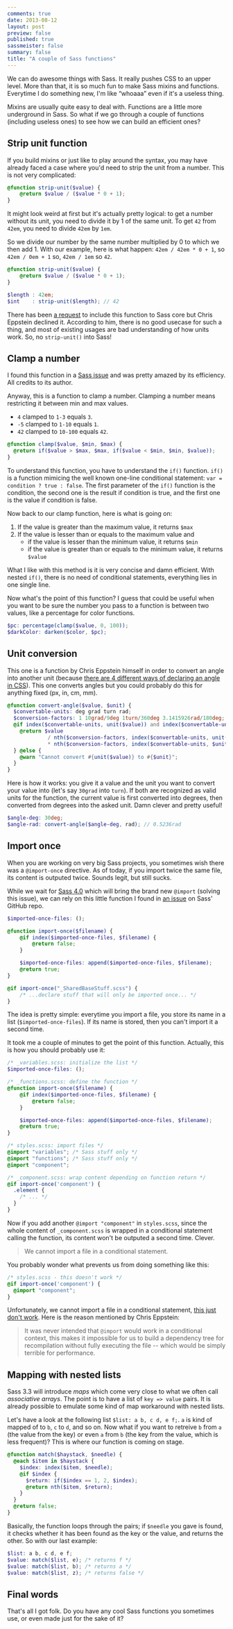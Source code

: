 ```yaml
---
comments: true
date: 2013-08-12
layout: post
preview: false
published: true
sassmeister: false
summary: false
title: "A couple of Sass functions"
---
```




We can do awesome things with Sass. It really pushes CSS to an upper level. More than that, it is so much fun to make Sass mixins and functions. Everytime I do something new, I'm like “whoaaa” even if it's a useless thing.

Mixins are usually quite easy to deal with. Functions are a little more underground in Sass. So what if we go through a couple of functions (including useless ones) to see how we can build an efficient ones?

## Strip unit function

If you build mixins or just like to play around the syntax, you may have already faced a case where you'd need to strip the unit from a number. This is not very complicated:

```scss
@function strip-unit($value) {
	@return $value / ($value * 0 + 1);
}
```

It might look weird at first but it's actually pretty logical: to get a number without its unit, you need to divide it by 1 of the same unit. To get `42` from `42em`, you need to divide `42em` by `1em`.

So we divide our number by the same number multiplied by 0 to which we then add 1. With our example, here is what happen: `42em / 42em * 0 + 1`, so `42em / 0em + 1` so, `42em / 1em` so `42`.

```scss
@function strip-unit($value) {
	@return $value / ($value * 0 + 1);
}

$length : 42em;
$int    : strip-unit($length); // 42
```

There has been [a request](https://github.com/nex3/sass/issues/533) to include this function to Sass core but Chris Eppstein declined it. According to him, there is no good usecase for such a thing, and most of existing usages are bad understanding of how units work. So, no `strip-unit()` into Sass!

## Clamp a number

I found this function in a [Sass issue](https://github.com/nex3/sass/pull/402) and was pretty amazed by its efficiency. All credits to its author.

Anyway, this is a function to clamp a number. Clamping a number means restricting it between min and max values.

* `4` clamped to `1-3` equals `3`.
* `-5` clamped to `1-10` equals `1`.
* `42` clamped to `10-100` equals `42`.

```scss
@function clamp($value, $min, $max) {
  @return if($value > $max, $max, if($value < $min, $min, $value));
}
```

To understand this function, you have to understand the `if()` function. `if()` is a function mimicing the well known one-line conditional statement: `var = condition ? true : false`. The first parameter of the `if()` function is the condition, the second one is the result if condition is true, and the first one is the value if condition is false.

Now back to our clamp function, here is what is going on:

1. If the value is greater than the maximum value, it returns `$max`
1. If the value is lesser than or equals to the maximum value and
    * if the value is lesser than the minimum value, it returns `$min`
    * if the value is greater than or equals to the minimum value, it returns `$value`

What I like with this method is it is very concise and damn efficient. With nested `if()`, there is no need of conditional statements, everything lies in one single line.

Now what's the point of this function? I guess that could be useful when you want to be sure the number you pass to a function is between two values, like a percentage for color functions.

```scss
$pc: percentage(clamp($value, 0, 100));
$darkColor: darken($color, $pc);
```

## Unit conversion

This one is a function by Chris Eppstein himself in order to convert an angle into another unit (because [there are 4 different ways of declaring an angle in CSS](http://codepen.io/HugoGiraudel/pen/rdgse)). This one converts angles but you could probably do this for anything fixed (px, in, cm, mm).

```scss
@function convert-angle($value, $unit) {
  $convertable-units: deg grad turn rad;
  $conversion-factors: 1 10grad/9deg 1turn/360deg 3.1415926rad/180deg;
  @if index($convertable-units, unit($value)) and index($convertable-units, $unit) {
    @return $value
             / nth($conversion-factors, index($convertable-units, unit($value)))
             * nth($conversion-factors, index($convertable-units, $unit));
  } @else {
    @warn "Cannot convert #{unit($value)} to #{$unit}";
  }
}
```

Here is how it works: you give it a value and the unit you want to convert your value into (let's say `30grad` into `turn`). If both are recognized as valid units for the function, the current value is first converted into degrees, then converted from degrees into the asked unit. Damn clever and pretty useful!

```scss
$angle-deg: 30deg;
$angle-rad: convert-angle($angle-deg, rad); // 0.5236rad

```

## Import once

When you are working on very big Sass projects, you sometimes wish there was a `@import-once` directive. As of today, if you import twice the same file, its content is outputed twice. Sounds legit, but still sucks.

While we wait for [Sass 4.0](https://github.com/nex3/sass/issues/353#issuecomment-18626307) which will bring the brand new `@import` (solving this issue), we can rely on this little function I found in [an issue](https://github.com/nex3/sass/issues/156) on Sass' GitHub repo.

```scss
$imported-once-files: ();

@function import-once($filename) {
    @if index($imported-once-files, $filename) {
        @return false;
    }

    $imported-once-files: append($imported-once-files, $filename);
    @return true;
}

@if import-once("_SharedBaseStuff.scss") {
    /* ...declare stuff that will only be imported once... */
}
```

The idea is pretty simple: everytime you import a file, you store its name in a list (`$imported-once-files`). If its name is stored, then you can't import it a second time.

It took me a couple of minutes to get the point of this function. Actually, this is how you should probably use it:

```scss
/* _variables.scss: initialize the list */
$imported-once-files: ();

/* _functions.scss: define the function */
@function import-once($filename) {
    @if index($imported-once-files, $filename) {
        @return false;
    }

    $imported-once-files: append($imported-once-files, $filename);
    @return true;
}

/* styles.scss: import files */
@import "variables"; /* Sass stuff only */
@import "functions"; /* Sass stuff only */
@import "component";

/* _component.scss: wrap content depending on function return */
@if import-once('component') {
  .element {
    /* ... */
  }
}
```

Now if you add another `@import "component"` in `styles.scss`, since the whole content of `_component.scss` is wrapped in a conditional statement calling the function, its content won't be outputed a second time. Clever.

<blockquote class="pull-quote--right">We cannot import a file in a conditional statement.</blockquote>

You probably wonder what prevents us from doing something like this:

```scss
/* styles.scss - this doesn't work */
@if import-once('component') {
  @import "component";
}
```

Unfortunately, we cannot import a file in a conditional statement, [this just don't work](https://github.com/nex3/sass/issues/451). Here is the reason mentioned by Chris Eppstein:

> It was never intended that `@import` would work in a conditional context, this makes it impossible for us to build a dependency tree for recompilation without fully executing the file -- which would be simply terrible for performance.

## Mapping with nested lists

Sass 3.3 will introduce *maps* which come very close to what we often call *associative arrays*. The point is to have a list of `key => value` pairs. It is already possible to emulate some kind of map workaround with nested lists.

Let's have a look at the following list `$list: a b, c d, e f;`. `a` is kind of mapped of to `b`, `c` to `d`, and so on. Now what if you want to retreive `b` from `a` (the value from the key) or even `a` from `b` (the key from the value, which is less frequent)? This is where our function is coming on stage.

```scss
@function match($haystack, $needle) {
  @each $item in $haystack {
    $index: index($item, $needle);
    @if $index { 
      $return: if($index == 1, 2, $index);
      @return nth($item, $return); 
    }
  }
  @return false;
}
```

Basically, the function loops through the pairs; if `$needle` you gave is found, it checks whether it has been found as the key or the value, and returns the other. So with our last example:

```scss
$list: a b, c d, e f;
$value: match($list, e); /* returns f */
$value: match($list, b); /* returns a */
$value: match($list, z); /* returns false */
```

## Final words

That's all I got folk. Do you have any cool Sass functions you sometimes use, or even made just for the sake of it?